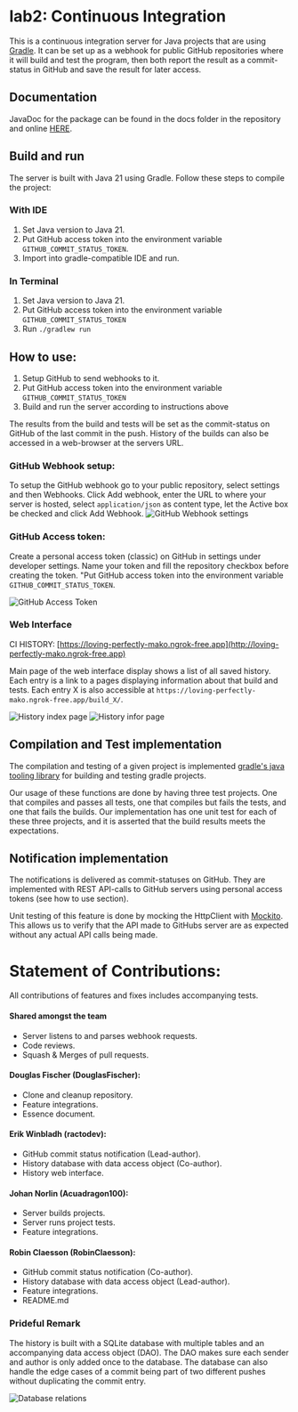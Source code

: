 # lab2: Continuous Integration

This is a continuous integration server for Java projects that are using [Gradle](https://gradle.org/). It can be set up as a webhook for public GitHub repositories where it will build and test the program, then both report the result as a commit-status in GitHub and save the result for later access.

## Documentation 
JavaDoc for the package can be found in the docs folder in the repository and online [HERE](https://dd2480-group-4.github.io/lab2/ci/package-summary.html).

## Build and run
The server is built with Java 21 using Gradle. Follow these steps to compile the project: 

### With IDE
1. Set Java version to Java 21.
2. Put GitHub access token into the environment variable `GITHUB_COMMIT_STATUS_TOKEN`.
3. Import into gradle-compatible IDE and run.

### In Terminal 
1. Set Java version to Java 21.
2. Put GitHub access token into the environment variable `GITHUB_COMMIT_STATUS_TOKEN`
3. Run `./gradlew run` 

## How to use:
1. Setup GitHub to send webhooks to it. 
1. Put GitHub access token into the environment variable `GITHUB_COMMIT_STATUS_TOKEN`
2. Build and run the server according to instructions above
   
The results from the build and tests will be set as the commit-status on GitHub of the last commit in the push. History of the builds can also be accessed in a web-browser at the servers URL. 

### GitHub Webhook setup: 
To setup the GitHub webhook go to your public repository, select settings and then Webhooks. Click Add webhook, enter the URL to where your server is hosted, select `application/json` as content type, let the Active box be checked and click Add Webhook. 
![GitHub Webhook settings](Assets/WebhookSetup.png)

### GitHub Access token: 
Create a personal access token (classic) on GitHub in settings under developer settings. Name your token and fill the repository checkbox before creating the token. "Put GitHub access token into the environment variable `GITHUB_COMMIT_STATUS_TOKEN`.

![GitHub Access Token](/Assets/GitHubAccess.png)


### Web Interface 
CI HISTORY: [https://loving-perfectly-mako.ngrok-free.app](http://loving-perfectly-mako.ngrok-free.app)

Main page of the web interface display shows a list of all saved history. Each entry is a link to a pages displaying information about that build and tests. Each entry X is also accessible at `https://loving-perfectly-mako.ngrok-free.app/build_X/`. 

![History index page](/Assets/Index.png)
![History infor page](/Assets/History.png)

## Compilation and Test implementation
The compilation and testing of a given project is implemented [gradle's java tooling library](https://docs.gradle.org/current/javadoc/org/gradle/tooling/package-summary.html) for building and testing gradle projects. 

Our usage of these functions are done by having three test projects. One that compiles and passes all tests, one that compiles but fails the tests, and one that fails the builds. Our implementation has one unit test for each of these three projects, and it is asserted that the build results meets the expectations. 

## Notification implementation 
The notifications is delivered as commit-statuses on GitHub. They are implemented with REST API-calls to GitHub servers using personal access tokens (see how to use section). 

Unit testing of this feature is done by mocking the HttpClient with [Mockito](https://github.com/mockito/mockito). This allows us to verify that the API made to GitHubs server are as expected without any actual API calls being made. 

# Statement of Contributions:
All contributions of features and fixes includes accompanying tests.

#### Shared amongst the team
* Server listens to and parses webhook requests.
* Code reviews.
* Squash & Merges of pull requests. 

#### Douglas Fischer (DouglasFischer):
* Clone and cleanup repository.
* Feature integrations.
* Essence document.

#### Erik Winbladh (ractodev):
* GitHub commit status notification (Lead-author).
* History database with data access object (Co-author).
* History web interface.

#### Johan Norlin (Acuadragon100):
* Server builds projects.
* Server runs project tests. 
* Feature integrations. 

#### Robin Claesson (RobinClaesson):
* GitHub commit status notification (Co-author).
* History database with data access object (Lead-author).
* Feature integrations.
* README.md 

### Prideful Remark
The history is built with a SQLite database with multiple tables and an accompanying data access object (DAO). The DAO makes sure each sender and author is only added once to the database. The database can also handle the edge cases of a commit being part of two different pushes without duplicating the commit entry. 

![Database relations](Assets/database.png)
